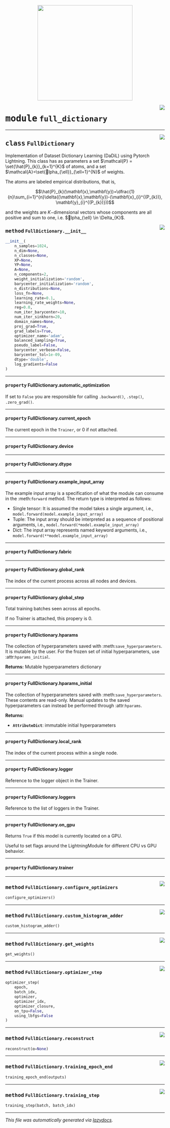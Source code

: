 <!-- markdownlint-disable -->

<p align="center">
  <img src="../assets/dadil.png" width="300"/>
</p>

<a href="../dictionary_learning/full_dictionary.py#L0"><img align="right" style="float:right;" src="https://img.shields.io/badge/-source-cccccc?style=flat-square"></a>

# <kbd>module</kbd> `full_dictionary`






---

<a href="../dictionary_learning/full_dictionary.py#L12"><img align="right" style="float:right;" src="https://img.shields.io/badge/-source-cccccc?style=flat-square"></a>

## <kbd>class</kbd> `FullDictionary`
Implementation of Dataset Dictionary Learning (DaDiL) using Pytorch Lightning. This class has as parameters a set $\mathcal{P} = \set{\hat{P}_{k}}_{k=1}^{K}$ of atoms, and a set $\mathcal{A}=\set{lpha_{\ell}}_{\ell=1}^{N}$ of weights. 

The atoms are labeled empirical distributions, that is, 

$$\hat{P}_{k}(\mathbf{x},\mathbf{y})=\dfrac{1}{n}\sum_{i=1}^{n}\delta((\mathbf{x},\mathbf{y})-(\mathbf{x}_{i}^{(P_{k})}, \mathbf{y}_{i}^{(P_{k})}))$$ 

and the weights are $K-$dimensional vectors whose components are all positive and sum to one, i.e. $lpha_{\ell} \in \Delta_{K}$. 

<a href="../dictionary_learning/full_dictionary.py#L22"><img align="right" style="float:right;" src="https://img.shields.io/badge/-source-cccccc?style=flat-square"></a>

### <kbd>method</kbd> `FullDictionary.__init__`

```python
__init__(
    n_samples=1024,
    n_dim=None,
    n_classes=None,
    XP=None,
    YP=None,
    A=None,
    n_components=2,
    weight_initialization='random',
    barycenter_initialization='random',
    n_distributions=None,
    loss_fn=None,
    learning_rate=0.1,
    learning_rate_weights=None,
    reg=0.0,
    num_iter_barycenter=10,
    num_iter_sinkhorn=20,
    domain_names=None,
    proj_grad=True,
    grad_labels=True,
    optimizer_name='adam',
    balanced_sampling=True,
    pseudo_label=False,
    barycenter_verbose=False,
    barycenter_tol=1e-09,
    dtype='double',
    log_gradients=False
)
```






---

#### <kbd>property</kbd> FullDictionary.automatic_optimization

If set to ``False`` you are responsible for calling ``.backward()``, ``.step()``, ``.zero_grad()``. 

---

#### <kbd>property</kbd> FullDictionary.current_epoch

The current epoch in the ``Trainer``, or 0 if not attached. 

---

#### <kbd>property</kbd> FullDictionary.device





---

#### <kbd>property</kbd> FullDictionary.dtype





---

#### <kbd>property</kbd> FullDictionary.example_input_array

The example input array is a specification of what the module can consume in the :meth:`forward` method. The return type is interpreted as follows: 


-   Single tensor: It is assumed the model takes a single argument, i.e.,  ``model.forward(model.example_input_array)`` 
-   Tuple: The input array should be interpreted as a sequence of positional arguments, i.e.,  ``model.forward(*model.example_input_array)`` 
-   Dict: The input array represents named keyword arguments, i.e.,  ``model.forward(**model.example_input_array)`` 

---

#### <kbd>property</kbd> FullDictionary.fabric





---

#### <kbd>property</kbd> FullDictionary.global_rank

The index of the current process across all nodes and devices. 

---

#### <kbd>property</kbd> FullDictionary.global_step

Total training batches seen across all epochs. 

If no Trainer is attached, this propery is 0. 

---

#### <kbd>property</kbd> FullDictionary.hparams

The collection of hyperparameters saved with :meth:`save_hyperparameters`. It is mutable by the user. For the frozen set of initial hyperparameters, use :attr:`hparams_initial`. 



**Returns:**
  Mutable hyperparameters dictionary 

---

#### <kbd>property</kbd> FullDictionary.hparams_initial

The collection of hyperparameters saved with :meth:`save_hyperparameters`. These contents are read-only. Manual updates to the saved hyperparameters can instead be performed through :attr:`hparams`. 



**Returns:**
 
 - <b>`AttributeDict`</b>:  immutable initial hyperparameters 

---

#### <kbd>property</kbd> FullDictionary.local_rank

The index of the current process within a single node. 

---

#### <kbd>property</kbd> FullDictionary.logger

Reference to the logger object in the Trainer. 

---

#### <kbd>property</kbd> FullDictionary.loggers

Reference to the list of loggers in the Trainer. 

---

#### <kbd>property</kbd> FullDictionary.on_gpu

Returns ``True`` if this model is currently located on a GPU. 

Useful to set flags around the LightningModule for different CPU vs GPU behavior. 

---

#### <kbd>property</kbd> FullDictionary.trainer







---

<a href="../dictionary_learning/full_dictionary.py#L157"><img align="right" style="float:right;" src="https://img.shields.io/badge/-source-cccccc?style=flat-square"></a>

### <kbd>method</kbd> `FullDictionary.configure_optimizers`

```python
configure_optimizers()
```





---

<a href="../dictionary_learning/full_dictionary.py#L152"><img align="right" style="float:right;" src="https://img.shields.io/badge/-source-cccccc?style=flat-square"></a>

### <kbd>method</kbd> `FullDictionary.custom_histogram_adder`

```python
custom_histogram_adder()
```





---

<a href="../dictionary_learning/full_dictionary.py#L144"><img align="right" style="float:right;" src="https://img.shields.io/badge/-source-cccccc?style=flat-square"></a>

### <kbd>method</kbd> `FullDictionary.get_weights`

```python
get_weights()
```





---

<a href="../dictionary_learning/full_dictionary.py#L127"><img align="right" style="float:right;" src="https://img.shields.io/badge/-source-cccccc?style=flat-square"></a>

### <kbd>method</kbd> `FullDictionary.optimizer_step`

```python
optimizer_step(
    epoch,
    batch_idx,
    optimizer,
    optimizer_idx,
    optimizer_closure,
    on_tpu=False,
    using_lbfgs=False
)
```





---

<a href="../dictionary_learning/full_dictionary.py#L260"><img align="right" style="float:right;" src="https://img.shields.io/badge/-source-cccccc?style=flat-square"></a>

### <kbd>method</kbd> `FullDictionary.reconstruct`

```python
reconstruct(α=None)
```





---

<a href="../dictionary_learning/full_dictionary.py#L230"><img align="right" style="float:right;" src="https://img.shields.io/badge/-source-cccccc?style=flat-square"></a>

### <kbd>method</kbd> `FullDictionary.training_epoch_end`

```python
training_epoch_end(outputs)
```





---

<a href="../dictionary_learning/full_dictionary.py#L171"><img align="right" style="float:right;" src="https://img.shields.io/badge/-source-cccccc?style=flat-square"></a>

### <kbd>method</kbd> `FullDictionary.training_step`

```python
training_step(batch, batch_idx)
```








---

_This file was automatically generated via [lazydocs](https://github.com/ml-tooling/lazydocs)._
